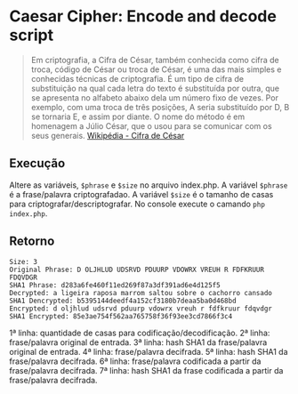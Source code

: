 # Caesar Cipher: Encode and decode script

> Em criptografia, a Cifra de César, também conhecida como cifra de troca, código de César ou troca de César, é uma das mais simples e conhecidas técnicas de criptografia. É um tipo de cifra de substituição na qual cada letra do texto é substituída por outra, que se apresenta no alfabeto abaixo dela um número fixo de vezes. Por exemplo, com uma troca de três posições, A seria substituído por D, B se tornaria E, e assim por diante. O nome do método é em homenagem a Júlio César, que o usou para se comunicar com os seus generais. [Wikipédia - Cifra de César](https://pt.wikipedia.org/wiki/Cifra_de_C%C3%A9sar)

## Execução

Altere as variáveis, `$phrase` e `$size` no arquivo index.php.
A variável `$phrase` é a frase/palavra criptografadao.
A variável `$size` é o tamanho de casas para criptografar/descriptografar.
No console execute o camando `php index.php`.

## Retorno
```
Size: 3
Original Phrase: D OLJHLUD UDSRVD PDUURP VDOWRX VREUH R FDFKRUUR FDQVDGR
SHA1 Phrase: d283a6fe460f11ed269f87a3df391ad6e4d125f5
Decrypted: a ligeira raposa marrom saltou sobre o cachorro cansado
SHA1 Dencrypted: b5395144deedf4a152cf3180b7deaa5ba0d468bd
Encrypted: d oljhlud udsrvd pduurp vdowrx vreuh r fdfkruur fdqvdgr
SHA1 Encrypted: 85e3ae754f562aa765758f36f93ee3cd7866f3c4
```

1ª linha: quantidade de casas para codificação/decodificação.
2ª linha: frase/palavra original de entrada.
3ª linha: hash SHA1 da frase/palavra original de entrada.
4ª linha: frase/palavra decifrada.
5ª linha: hash SHA1 da frase/palavra decifrada.
6ª linha: frase/palavra codificada a partir da frase/palavra decifrada.
7ª linha: hash SHA1 da frase codificada a partir da frase/palavra decifrada.